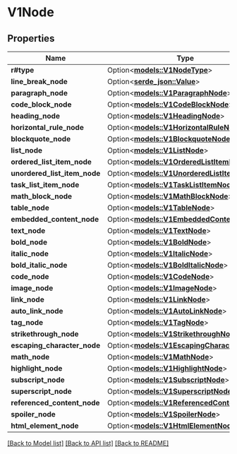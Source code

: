 # V1Node

## Properties

Name | Type | Description | Notes
------------ | ------------- | ------------- | -------------
**r#type** | Option<[**models::V1NodeType**](v1NodeType.md)> |  | [optional]
**line_break_node** | Option<[**serde_json::Value**](.md)> |  | [optional]
**paragraph_node** | Option<[**models::V1ParagraphNode**](v1ParagraphNode.md)> |  | [optional]
**code_block_node** | Option<[**models::V1CodeBlockNode**](v1CodeBlockNode.md)> |  | [optional]
**heading_node** | Option<[**models::V1HeadingNode**](v1HeadingNode.md)> |  | [optional]
**horizontal_rule_node** | Option<[**models::V1HorizontalRuleNode**](v1HorizontalRuleNode.md)> |  | [optional]
**blockquote_node** | Option<[**models::V1BlockquoteNode**](v1BlockquoteNode.md)> |  | [optional]
**list_node** | Option<[**models::V1ListNode**](v1ListNode.md)> |  | [optional]
**ordered_list_item_node** | Option<[**models::V1OrderedListItemNode**](v1OrderedListItemNode.md)> |  | [optional]
**unordered_list_item_node** | Option<[**models::V1UnorderedListItemNode**](v1UnorderedListItemNode.md)> |  | [optional]
**task_list_item_node** | Option<[**models::V1TaskListItemNode**](v1TaskListItemNode.md)> |  | [optional]
**math_block_node** | Option<[**models::V1MathBlockNode**](v1MathBlockNode.md)> |  | [optional]
**table_node** | Option<[**models::V1TableNode**](v1TableNode.md)> |  | [optional]
**embedded_content_node** | Option<[**models::V1EmbeddedContentNode**](v1EmbeddedContentNode.md)> |  | [optional]
**text_node** | Option<[**models::V1TextNode**](v1TextNode.md)> |  | [optional]
**bold_node** | Option<[**models::V1BoldNode**](v1BoldNode.md)> |  | [optional]
**italic_node** | Option<[**models::V1ItalicNode**](v1ItalicNode.md)> |  | [optional]
**bold_italic_node** | Option<[**models::V1BoldItalicNode**](v1BoldItalicNode.md)> |  | [optional]
**code_node** | Option<[**models::V1CodeNode**](v1CodeNode.md)> |  | [optional]
**image_node** | Option<[**models::V1ImageNode**](v1ImageNode.md)> |  | [optional]
**link_node** | Option<[**models::V1LinkNode**](v1LinkNode.md)> |  | [optional]
**auto_link_node** | Option<[**models::V1AutoLinkNode**](v1AutoLinkNode.md)> |  | [optional]
**tag_node** | Option<[**models::V1TagNode**](v1TagNode.md)> |  | [optional]
**strikethrough_node** | Option<[**models::V1StrikethroughNode**](v1StrikethroughNode.md)> |  | [optional]
**escaping_character_node** | Option<[**models::V1EscapingCharacterNode**](v1EscapingCharacterNode.md)> |  | [optional]
**math_node** | Option<[**models::V1MathNode**](v1MathNode.md)> |  | [optional]
**highlight_node** | Option<[**models::V1HighlightNode**](v1HighlightNode.md)> |  | [optional]
**subscript_node** | Option<[**models::V1SubscriptNode**](v1SubscriptNode.md)> |  | [optional]
**superscript_node** | Option<[**models::V1SuperscriptNode**](v1SuperscriptNode.md)> |  | [optional]
**referenced_content_node** | Option<[**models::V1ReferencedContentNode**](v1ReferencedContentNode.md)> |  | [optional]
**spoiler_node** | Option<[**models::V1SpoilerNode**](v1SpoilerNode.md)> |  | [optional]
**html_element_node** | Option<[**models::V1HtmlElementNode**](v1HTMLElementNode.md)> |  | [optional]

[[Back to Model list]](../README.md#documentation-for-models) [[Back to API list]](../README.md#documentation-for-api-endpoints) [[Back to README]](../README.md)


